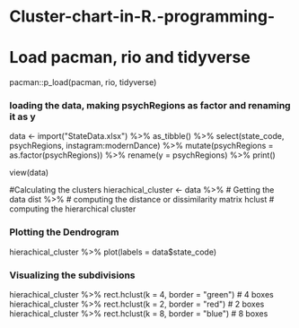 # Cluster-chart-in-R.-programming-

# Load pacman, rio and tidyverse
pacman::p_load(pacman, rio, tidyverse)

### loading the data, making psychRegions as factor and renaming it as y

data <- import("StateData.xlsx") %>% as_tibble() %>% 
         select(state_code, psychRegions, instagram:modernDance) %>%
         mutate(psychRegions = as.factor(psychRegions)) %>%
         rename(y = psychRegions) %>% print()

view(data)

#Calculating the clusters 
hierachical_cluster <- data %>%  # Getting the data 
                     dist %>%   # computing the distance or dissimilarity matrix
                     hclust     # computing the hierarchical cluster

### Plotting the Dendrogram 
hierachical_cluster %>% plot(labels = data$state_code)

### Visualizing the subdivisions

hierachical_cluster %>% rect.hclust(k = 4, border = "green") # 4 boxes 
hierachical_cluster %>% rect.hclust(k = 2, border = "red") # 2 boxes 
hierachical_cluster %>% rect.hclust(k = 8, border = "blue") # 8 boxes 



